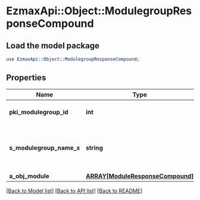 # EzmaxApi::Object::ModulegroupResponseCompound

## Load the model package
```perl
use EzmaxApi::Object::ModulegroupResponseCompound;
```

## Properties
Name | Type | Description | Notes
------------ | ------------- | ------------- | -------------
**pki_modulegroup_id** | **int** | The unique ID of the Modulegroup | 
**s_modulegroup_name_x** | **string** | The name of the Modulegroup in the language of the requester | 
**a_obj_module** | [**ARRAY[ModuleResponseCompound]**](ModuleResponseCompound.md) |  | [optional] 

[[Back to Model list]](../README.md#documentation-for-models) [[Back to API list]](../README.md#documentation-for-api-endpoints) [[Back to README]](../README.md)


